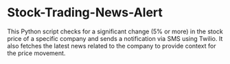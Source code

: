 # Stock-Trading-News-Alert
This Python script checks for a significant change (5% or more) in the stock price of a specific company and sends a notification via SMS using Twilio. It also fetches the latest news related to the company to provide context for the price movement.
